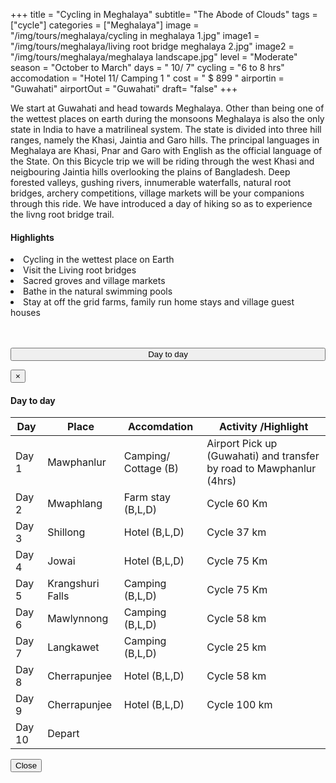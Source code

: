 +++
title = "Cycling in Meghalaya"
subtitle= "The Abode of Clouds"
tags = ["cycle"]
categories = ["Meghalaya"]
image = "/img/tours/meghalaya/cycling in meghalaya 1.jpg"
image1 = "/img/tours/meghalaya/living root bridge meghalaya 2.jpg"
image2 = "/img/tours/meghalaya/meghalaya landscape.jpg"
level =  "Moderate" 
season =  "October to March"
days =  " 10/ 7"
cycling = "6 to 8 hrs"
accomodation = "Hotel 11/ Camping 1 "
cost = " $ 899 "
airportin = "Guwahati"
airportOut =  "Guwahati"
draft= "false"
+++


<div class="col-sm-8 desc">
<p>
We start at Guwahati and head towards Meghalaya. Other than being one of the wettest places on earth during the monsoons Meghalaya is also the only state in India to have a matrilineal system. The state is divided into three hill ranges, namely the Khasi, Jaintia and Garo hills. The principal languages in Meghalaya are Khasi, Pnar and Garo with English as the official language of the State. On this Bicycle trip we will be riding through the west Khasi and neigbouring Jaintia hills overlooking the plains of Bangladesh. Deep forested valleys, gushing rivers, innumerable waterfalls, natural root bridges, archery competitions, village markets will be your companions through this ride. We have introduced a day of hiking so as to experience the livng root bridge trail.
</div>

<div class = "col-sm-3 high">
<h4>Highlights</h4>
<li> Cycling in the wettest place on Earth
<li> Visit the Living root bridges
<li> Sacred groves and village markets
<li> Bathe in the natural swimming pools
<li> Stay at off the grid farms, family run home stays and village guest houses


<br><br>
<button type="button" class="btn btn-main" data-toggle="modal" data-target="#dayModal" style="width: 100%; padding: 0px 0px 0px -40px;">
Day to day</button> </div>

<!-- Modal -->
<div id="dayModal" class="modal fade" role="dialog">
<div class="modal-dialog">
<!-- Modal content-->
<div class="modal-content">
<div class="modal-header">
<button type="button" class="close" data-dismiss="modal">&times;</button>
<h4 class="modal-title">Day to day</h4>
</div>
<div class="modal-body">
<div class="col-sm-3 table">
<table >
<thead>
<tr>
<th> 
<div class="itinicon">
<i class="ion-android-calendar"></i></div>
<div class="list-text"> 
Day   
</th>
<th>
<div class="itinicon">
<i class="ion-android-locate"></i></div>
<div class="list-text">  
Place   </th>
<th>
<div class="itinicon">
<i class="ion-android-home"></i></div>
<div class="list-text"> 
Accomdation  </th>
<th>
<div class="itinicon">
<i class="ion-android-bicycle"></i></div>
<div class="list-text">  
Activity /Highlight </th>
</tr></thead>
<tbody>
<tr><td>Day 1</td><td>Mawphanlur</td><td>Camping/ Cottage (B)</td><td>Airport Pick up (Guwahati) and transfer by road to Mawphanlur (4hrs)</td>
<tr><td>Day 2</td><td>Mwaphlang</td><td>Farm stay (B,L,D)</td><td>Cycle 60 Km</td>
<tr><td>Day 3</td><td>Shillong</td><td>Hotel (B,L,D)</td><td>Cycle 37 km</td>
<tr><td>Day 4</td><td>Jowai</td><td>Hotel (B,L,D)</td><td>Cycle 75 Km</td>
<tr><td>Day 5</td><td>Krangshuri Falls</td><td>Camping (B,L,D)</td><td>Cycle 75 Km</td>
<tr><td>Day 6</td><td>Mawlynnong</td><td>Camping (B,L,D)</td><td>Cycle 58 km</td>
<tr><td>Day 7</td><td>Langkawet</td><td>Camping (B,L,D)</td><td>Cycle 25 km</td>
<tr><td>Day 8</td><td>Cherrapunjee</td><td>Hotel (B,L,D)</td><td>Cycle 58 km</td>
<tr><td>Day 9</td><td>Cherrapunjee</td><td>Hotel (B,L,D)</td><td>Cycle 100 km</td>
<tr><td>Day 10</td><td>Depart</td><td></td><td></td>

</tbody>
</table></div>
</div>
<div class="modal-footer">
<button type="button" class="btn btn-main" data-dismiss="modal">Close</button>
</div>
</div>
</div>
</div>
</div>
</div>
</div>

<br><br>

 
<div id="mapid" style="width: 100%; height: 400px;"> </div>
<script>
	var mymap = L.map('mapid').setView([25.8350497782928,91.7574691772461 ], 8);
	L.tileLayer('https://tile.thunderforest.com/cycle/{z}/{x}/{y}.png?apikey=10771ad162c94f459d234529910e1de0', {
	attribution: '&copy; <a href="http://www.thunderforest.com/">Thunderforest</a>, &copy; <a href="http://www.openstreetmap.org/copyright">OpenStreetMap</a>',
	apikey: '<your apikey>', 
    maxZoom: 22,
		id: 'mapbox.streets'
	}).addTo(mymap);
	var cycleIcon = L.icon({
    iconUrl: '/img/cycle.svg',
    iconSize:     [20, 20], // size of the icon
    iconAnchor:   [1, 2], // point of the icon which will correspond to marker's location
    popupAnchor:  [5, 5] // point from which the popup should open relative to the iconAnchor
});
var geojson = {
	"type": "FeatureCollection",
	"features": [
		{
			"type": "Feature",
			"geometry": {
				"type": "Point",
				"coordinates": [91.7574691772461, 25.45350497782928]
			},
			"properties": {
				"name": "MAWPHLANG",
				"type": "Generic",
				"ele": "1847.0"
			}
		},
		{
			"type": "Feature",
			"geometry": {
				"type": "Point",
				"coordinates": [91.72828674316406, 25.28195426595429]
			},
			"properties": {
				"name": "CHERRAPUNJI",
				"type": "Generic",
				"ele": "1386.0"
			}
		},
		{
			"type": "Feature",
			"geometry": {
				"type": "Point",
				"coordinates": [91.67215347290039, 25.24997490761319]
			},
			"properties": {
				"name": "NONGRIAT",
				"type": "Generic",
				"ele": "370.0"
			}
		},
		{
			"type": "Feature",
			"geometry": {
				"type": "Point",
				"coordinates": [92.02088356018066, 25.185721516388714]
			},
			"properties": {
				"name": "DAWKI",
				"type": "Generic",
				"ele": "42.0"
			}
		},
		{
			"type": "Feature",
			"geometry": {
				"type": "MultiLineString",
				"coordinates": [[[91.879692, 25.5748175, 1483.0], [91.757555, 25.4546311, 1836.0], [91.728115, 25.2826576, 1390.0], [91.672368, 25.250927, 369.0], [91.7280292, 25.2819542, 1379.0], [92.0223426, 25.1860734, 52.0], [91.7475128, 26.1841132, 58.0]]],
				"bbox": [92.0223426, 26.1841132, 91.672368, 25.1860734]
			},
			"properties": {
				"name": "SHILLONG",
				"src": "https://www.gpsies.com/map.do?fileId=ozsqnfcxkswhlpha",
				"desc": "Generated by GPSies.com https://www.gpsies.com/"
			}
		}
	]
}
L.geoJSON(geojson, {
	style : function(feature) {
		return{
			color: '#000'
		}
	},
	pointToLayer: function (geoJsonPoint, latlong) {
		return L.marker(latlong, {
			icon: cycleIcon
		})
		},
	onEachFeature: function(feature, layer){
		if(feature.geometry.type==='Point'){
			layer.bindPopup(feature.properties.name);
		}
	}	
}).addTo(mymap);  
// Disable mousewheel zoom
	mymap.scrollWheelZoom.disable();
</script>

</div>


